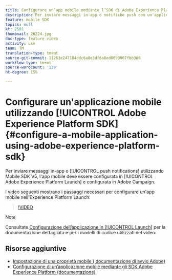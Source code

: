 ```yaml
---
title: Configurare un’app mobile mediante l’SDK di Adobe Experience Platform
description: Per inviare messaggi in-app o notifiche push con un'applicazione SDK per Experienci Cloud , è necessario impostare un'app mobile in  Adobe Experience Platform Launch e configurarla in  Adobe Campaign
feature: mobile SDK
topics: null
kt: 2501
thumbnail: 26224.jpg
doc-type: feature video
activity: use
team: TM
translation-type: tm+mt
source-git-commit: 11263e247184ddc6a8e3df6a8ed0899907fbb366
workflow-type: tm+mt
source-wordcount: '139'
ht-degree: 15%

---
```



# Configurare un&#39;applicazione mobile utilizzando [!UICONTROL Adobe Experience Platform SDK] {#configure-a-mobile-application-using-adobe-experience-platform-sdk}

Per inviare messaggi in-app o [!UICONTROL push notifications] utilizzando Mobile SDK V5, l&#39;app mobile deve essere configurata in [!UICONTROL Adobe Experience Platform Launch] e configurata in  Adobe Campaign.

I video seguenti mostrano i passaggi necessari per configurare un&#39;app mobile nell&#39;Experience Platform Launch:

>[!VIDEO](https://video.tv.adobe.com/v/26224?quality=12)

>[!NOTE]
>
>Consultate [Configurazione dell’applicazione in [!UICONTROL Launch]](https://helpx.adobe.com/campaign/kb/configuring-app-sdk.html#ConfiguringyourapplicationinLaunch) per la documentazione dettagliata e per i modelli di codice utilizzati nel video.

## Risorse aggiuntive

* [Impostazione di una proprietà mobile ( documentazione di avvio Adobe)](https://aep-sdks.gitbook.io/docs/getting-started/create-a-mobile-property)
* [Configurazione di un’applicazione mobile mediante gli SDK Adobe Experience Platform (documentazione)](https://docs.adobe.com/content/help/it-IT/campaign-standard/using/administrating/configuring-channels/configuring-a-mobile-application.html)
